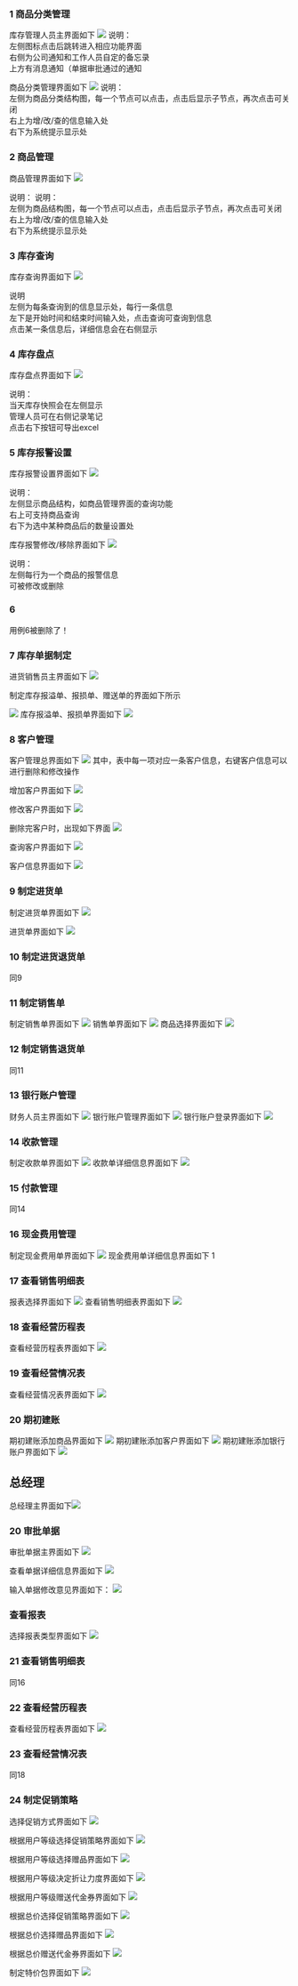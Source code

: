 ### 1 商品分类管理

库存管理人员主界面如下
![](http://101.37.19.32:10080/161250103/ManageSystem/raw/master/doc/graph/%E5%BA%93%E5%AD%98%E7%AE%A1%E7%90%86%E4%BA%BA%E5%91%98mainui.png)
说明：<br>
左侧图标点击后跳转进入相应功能界面<br>
右侧为公司通知和工作人员自定的备忘录<br>
上方有消息通知（单据审批通过的通知<br>


商品分类管理界面如下
![](http://101.37.19.32:10080/161250103/ManageSystem/raw/master/doc/graph/%E5%95%86%E5%93%81%E5%88%86%E7%B1%BB%E7%AE%A1%E7%90%86ui.png)
说明：<br>
左侧为商品分类结构图，每一个节点可以点击，点击后显示子节点，再次点击可关闭<br>
右上为增/改/查的信息输入处<br>
右下为系统提示显示处


### 2 商品管理

商品管理界面如下
![](http://101.37.19.32:10080/161250103/ManageSystem/raw/master/doc/graph/%E5%95%86%E5%93%81%E7%AE%A1%E7%90%86ui.png)  

说明：
说明：<br>
左侧为商品结构图，每一个节点可以点击，点击后显示子节点，再次点击可关闭<br>
右上为增/改/查的信息输入处<br>
右下为系统提示显示处

### 3 库存查询

库存查询界面如下
![](http://101.37.19.32:10080/161250103/ManageSystem/raw/master/doc/graph/%E5%BA%93%E5%AD%98%E6%9F%A5%E8%AF%A2ui.png)  

说明  
左侧为每条查询到的信息显示处，每行一条信息  
左下是开始时间和结束时间输入处，点击查询可查询到信息  
点击某一条信息后，详细信息会在右侧显示

### 4 库存盘点

库存盘点界面如下
![](http://101.37.19.32:10080/161250103/ManageSystem/raw/master/doc/graph/%E5%BA%93%E5%AD%98%E7%9B%98%E7%82%B9ui.png)  

说明：  
当天库存快照会在左侧显示  
管理人员可在右侧记录笔记  
点击右下按钮可导出excel


### 5 库存报警设置

库存报警设置界面如下
![](http://101.37.19.32:10080/161250103/ManageSystem/raw/master/doc/graph/%E5%BA%93%E5%AD%98%E6%8A%A5%E8%AD%A6%E8%AE%BE%E7%BD%AEui.png)  

说明：  
左侧显示商品结构，如商品管理界面的查询功能  
右上可支持商品查询  
右下为选中某种商品后的数量设置处  


库存报警修改/移除界面如下
![](http://101.37.19.32:10080/161250103/ManageSystem/raw/master/doc/graph/%E6%8A%A5%E8%AD%A6%E7%A7%BB%E9%99%A4%E4%BF%AE%E6%94%B9ui.png)  

说明：  
左侧每行为一个商品的报警信息  
可被修改或删除

### 6
用例6被删除了！



### 7 库存单据制定

进货销售员主界面如下
![](http://101.37.19.32:10080/161250103/ManageSystem/raw/master/doc/graph/%E8%BF%9B%E8%B4%A7%E9%94%80%E5%94%AE%E5%91%98%E5%AE%A2%E6%88%B7%E7%AB%AFui.png)

制定库存报溢单、报损单、赠送单的界面如下所示

![](http://101.37.19.32:10080/161250103/ManageSystem/raw/master/doc/graph/%E7%94%9F%E6%88%90%E5%BA%93%E5%AD%98XX%E5%8D%95ui.png)
库存报溢单、报损单界面如下
![](http://101.37.19.32:10080/161250103/ManageSystem/raw/master/doc/graph/%E5%BA%93%E5%AD%98XX%E5%8D%95ui.png)

### 8 客户管理

客户管理总界面如下
![](http://101.37.19.32:10080/161250103/ManageSystem/raw/master/doc/graph/%E5%AE%A2%E6%88%B7%E7%AE%A1%E7%90%86ui.png)
其中，表中每一项对应一条客户信息，右键客户信息可以进行删除和修改操作

增加客户界面如下
![](http://101.37.19.32:10080/161250103/ManageSystem/raw/master/doc/graph/%E5%A2%9E%E5%8A%A0%E5%AE%A2%E6%88%B7ui.png)

修改客户界面如下
![](http://101.37.19.32:10080/161250103/ManageSystem/raw/master/doc/graph/%E4%BF%AE%E6%94%B9%E5%AE%A2%E6%88%B7ui.png)

删除完客户时，出现如下界面
![](http://101.37.19.32:10080/161250103/ManageSystem/raw/master/doc/graph/%E5%88%A0%E9%99%A4%E5%AE%A2%E6%88%B7ui.png)

查询客户界面如下
![](http://101.37.19.32:10080/161250103/ManageSystem/raw/master/doc/graph/%E6%9F%A5%E8%AF%A2%E5%AE%A2%E6%88%B7ui.png)

客户信息界面如下
![](http://101.37.19.32:10080/161250103/ManageSystem/raw/master/doc/graph/%E5%AE%A2%E6%88%B7%E4%BF%A1%E6%81%AFui.png)

### 9 制定进货单

制定进货单界面如下
![](http://101.37.19.32:10080/161250103/ManageSystem/raw/master/doc/graph/%E5%88%B6%E5%AE%9A%E8%BF%9B%E8%B4%A7%E5%8D%95ui.png)

进货单界面如下
![](http://101.37.19.32:10080/161250103/ManageSystem/raw/master/doc/graph/%E8%BF%9B%E8%B4%A7%E5%8D%95ui.png)
### 10 制定进货退货单

同9

### 11 制定销售单

制定销售单界面如下
![](http://101.37.19.32:10080/161250103/ManageSystem/raw/master/doc/graph/%E5%88%B6%E5%AE%9A%E9%94%80%E5%94%AE%E5%8D%95ui.png)
销售单界面如下
![](http://101.37.19.32:10080/161250103/ManageSystem/raw/master/doc/graph/%E9%94%80%E5%94%AE%E5%8D%95ui.png)
商品选择界面如下
![](http://101.37.19.32:10080/161250103/ManageSystem/raw/master/doc/graph/%E9%80%89%E6%8B%A9%E5%95%86%E5%93%81ui.png)

### 12 制定销售退货单

同11

### 13 银行账户管理
财务人员主界面如下
![](http://101.37.19.32:10080/161250103/ManageSystem/raw/master/doc/graph/%E8%B4%A2%E5%8A%A1%E4%BA%BA%E5%91%98%E4%B8%BB%E7%95%8C%E9%9D%A2ui.png)
银行账户管理界面如下
![](http://101.37.19.32:10080/161250103/ManageSystem/raw/master/doc/graph/%E9%93%B6%E8%A1%8C%E8%B4%A6%E6%88%B7%E7%AE%A1%E7%90%86%E7%95%8C%E9%9D%A2ui.png)
银行账户登录界面如下
![](http://101.37.19.32:10080/161250103/ManageSystem/raw/master/doc/graph/%E9%93%B6%E8%A1%8C%E8%B4%A6%E6%88%B7%E7%99%BB%E5%BD%95%E7%95%8C%E9%9D%A2ui.png)

### 14 收款管理
制定收款单界面如下
![](http://101.37.19.32:10080/161250103/ManageSystem/raw/master/doc/graph/%E5%88%B6%E5%AE%9A%E4%BB%98%E6%AC%BE%E5%8D%95ui%E7%95%8C%E9%9D%A2.png)
收款单详细信息界面如下
![](http://101.37.19.32:10080/161250103/ManageSystem/raw/master/doc/graph/%E5%88%B6%E5%AE%9A%E6%94%B6%E6%AC%BE%E5%8D%95%E7%95%8C%E9%9D%A2ui.png)

### 15 付款管理

同14

### 16 现金费用管理
制定现金费用单界面如下
![](http://101.37.19.32:10080/161250103/ManageSystem/raw/master/doc/graph/%E5%88%B6%E5%AE%9A%E7%8E%B0%E9%87%91%E8%B4%B9%E7%94%A8%E5%8D%95%E7%95%8C%E9%9D%A2ui.png)
现金费用单详细信息界面如下
1[](http://101.37.19.32:10080/161250103/ManageSystem/raw/master/doc/graph/%E7%8E%B0%E9%87%91%E8%B4%B9%E7%94%A8%E5%8D%95%E8%AF%A6%E7%BB%86%E4%BF%A1%E6%81%AF%E7%95%8C%E9%9D%A2ui.png)

### 17 查看销售明细表
报表选择界面如下
![](http://101.37.19.32:10080/161250103/ManageSystem/raw/master/doc/graph/%E6%8A%A5%E8%A1%A8%E9%80%89%E6%8B%A9%E7%95%8C%E9%9D%A2ui.png)
查看销售明细表界面如下
![](http://101.37.19.32:10080/161250103/ManageSystem/raw/master/doc/graph/%E6%9F%A5%E7%9C%8B%E9%94%80%E5%94%AE%E6%98%8E%E7%BB%86%E8%A1%A8%E7%95%8C%E9%9D%A2ui.png)

### 18 查看经营历程表
查看经营历程表界面如下
![](http://101.37.19.32:10080/161250103/ManageSystem/raw/master/doc/graph/%E6%9F%A5%E7%9C%8B%E7%BB%8F%E8%90%A5%E5%8E%86%E7%A8%8B%E7%95%8C%E9%9D%A2ui.png)

### 19 查看经营情况表
查看经营情况表界面如下
![](http://101.37.19.32:10080/161250103/ManageSystem/raw/master/doc/graph/%E6%9F%A5%E7%9C%8B%E7%BB%8F%E8%90%A5%E6%83%85%E5%86%B5%E8%A1%A8%E7%95%8C%E9%9D%A2.png)

### 20 期初建账
期初建账添加商品界面如下
![](http://101.37.19.32:10080/161250103/ManageSystem/raw/master/doc/graph/%E6%9C%9F%E5%88%9D%E5%BB%BA%E8%B4%A6%E6%B7%BB%E5%8A%A0%E5%95%86%E5%93%81%E7%95%8C%E9%9D%A2ui.png)
期初建账添加客户界面如下
![](http://101.37.19.32:10080/161250103/ManageSystem/raw/master/doc/graph/%E6%9C%9F%E5%88%9D%E5%BB%BA%E8%B4%A6%E6%B7%BB%E5%8A%A0%E5%AE%A2%E6%88%B7%E7%95%8C%E9%9D%A2ui.png)
期初建账添加银行账户界面如下
![](http://101.37.19.32:10080/161250103/ManageSystem/raw/master/doc/graph/%E6%9C%9F%E5%88%9D%E5%BB%BA%E8%B4%A6%E6%B7%BB%E5%8A%A0%E9%93%B6%E8%A1%8C%E8%B4%A6%E6%88%B7%E7%95%8C%E9%9D%A2ui.png)

## 总经理
总经理主界面如下![](http://101.37.19.32:10080/161250103/ManageSystem/raw/master/doc/graph/%E6%80%BB%E7%BB%8F%E7%90%86%E4%B8%BB%E7%95%8C%E9%9D%A2_ui.png)

### 20 审批单据
审批单据主界面如下
![](http://101.37.19.32:10080/161250103/ManageSystem/raw/master/doc/graph/%E5%8D%95%E6%8D%AE%E5%AE%A1%E6%89%B9_ui.png)

查看单据详细信息界面如下
![](http://101.37.19.32:10080/161250103/ManageSystem/raw/master/doc/graph/%E5%8D%95%E6%8D%AE%E8%AF%A6%E7%BB%86%E7%95%8C%E9%9D%A2_ui.png)

输入单据修改意见界面如下：
![](http://101.37.19.32:10080/161250103/ManageSystem/raw/master/doc/graph/%E8%BE%93%E5%85%A5%E4%BF%AE%E6%94%B9%E6%84%8F%E8%A7%81_ui.png)

### 查看报表
选择报表类型界面如下
![](http://101.37.19.32:10080/161250103/ManageSystem/raw/master/doc/graph/%E6%8A%A5%E8%A1%A8%E7%B1%BB%E5%9E%8B%E9%80%89%E6%8B%A9%E7%95%8C%E9%9D%A2_ui.png)

### 21 查看销售明细表
同16

### 22 查看经营历程表
查看经营历程表界面如下
![](http://101.37.19.32:10080/161250103/ManageSystem/raw/master/doc/graph/%E6%9F%A5%E7%9C%8B%E7%BB%8F%E8%90%A5%E5%8E%86%E7%A8%8B%E8%A1%A8_ui.png)

### 23 查看经营情况表
同18

### 24 制定促销策略
选择促销方式界面如下
![](http://101.37.19.32:10080/161250103/ManageSystem/raw/master/doc/graph/%E9%80%89%E6%8B%A9%E4%BF%83%E9%94%80%E6%96%B9%E5%BC%8F_ui.png)

根据用户等级选择促销策略界面如下
![](http://101.37.19.32:10080/161250103/ManageSystem/raw/master/doc/graph/%E6%A0%B9%E6%8D%AE%E7%94%A8%E6%88%B7%E7%AD%89%E7%BA%A7%E5%88%B6%E5%AE%9A%E4%BF%83%E9%94%80%E7%AD%96%E7%95%A5_ui.png)

根据用户等级选择赠品界面如下
![](http://101.37.19.32:10080/161250103/ManageSystem/raw/master/doc/graph/%E7%94%A8%E6%88%B7%E7%AD%89%E7%BA%A7+%E8%B5%A0%E5%93%81.png)

根据用户等级决定折让力度界面如下
![](http://101.37.19.32:10080/161250103/ManageSystem/raw/master/doc/graph/%E7%94%A8%E6%88%B7%E7%AD%89%E7%BA%A7+%E6%8A%98%E8%AE%A9_ui.png)

根据用户等级赠送代金券界面如下
![](http://101.37.19.32:10080/161250103/ManageSystem/raw/master/doc/graph/%E7%94%A8%E6%88%B7%E7%AD%89%E7%BA%A7+%E4%BB%A3%E9%87%91%E5%88%B8.png)

根据总价选择促销策略界面如下
![](http://101.37.19.32:10080/161250103/ManageSystem/raw/master/doc/graph/%E6%A0%B9%E6%8D%AE%E6%80%BB%E4%BB%B7%E5%88%B6%E5%AE%9A%E4%BF%83%E9%94%80%E7%AD%96%E7%95%A5_ui.png)

根据总价选择赠品界面如下
![](http://101.37.19.32:10080/161250103/ManageSystem/raw/master/doc/graph/%E6%80%BB%E4%BB%B7+%E8%B5%A0%E5%93%81_ui.png)

根据总价赠送代金券界面如下
![](http://101.37.19.32:10080/161250103/ManageSystem/raw/master/doc/graph/%E6%80%BB%E4%BB%B7+%E4%BB%A3%E9%87%91%E5%88%B8_ui.png)

制定特价包界面如下
![](http://101.37.19.32:10080/161250103/ManageSystem/raw/master/doc/graph/%E5%88%B6%E5%AE%9A%E7%89%B9%E4%BB%B7%E5%8C%85.png)

